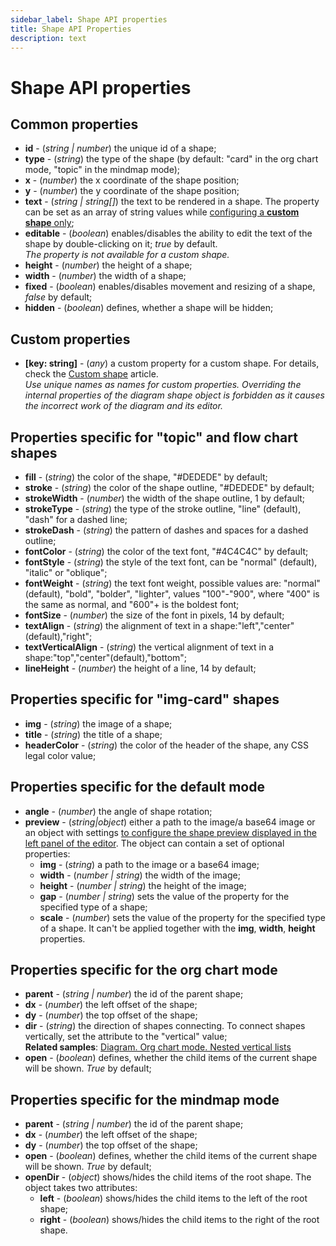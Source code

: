 ```yaml
---
sidebar_label: Shape API properties
title: Shape API Properties 
description: text
---
```


# Shape API properties

## Common properties

- **id** - (*string | number*) the unique id of a shape;
- **type** - (*string*) the type of the shape (by default: "card" in the org chart mode, "topic" in the mindmap mode);
- **x** - (*number*) the x coordinate of the shape position;
- **y** - (*number*) the y coordinate of the shape position;
- **text** - (*string | string[]*) the text to be rendered in a shape. The property can be set as an array of string values while [configuring a **custom shape** only](../../shapes/custom_shape/);
- **editable** - (*boolean*) enables/disables the ability to edit the text of the shape by double-clicking on it; *true* by default. <br>*The property is not available for a custom shape.*
- **height** - (*number*) the height of a shape;
- **width** - (*number*) the width of a shape;
- **fixed** - (*boolean*) enables/disables movement and resizing of a shape, *false* by default;
- **hidden** - (*boolean*) defines, whether a shape will be hidden;

## Custom properties

- **[key: string]** - (*any*) a custom property for a custom shape. For details, check the [Custom shape](../custom_shape/) article. <br>*Use unique names as names for custom properties. Overriding the internal properties of the diagram shape object is forbidden as it causes the incorrect work of the diagram and its editor.*

## Properties specific for "topic" and flow chart shapes

- **fill** - (*string*) the color of the shape, "#DEDEDE" by default;
- **stroke** - (*string*) the color of the shape outline, "#DEDEDE" by default;
- **strokeWidth** - (*number*) the width of the shape outline, 1 by default;
- **strokeType** - (*string*) the type of the stroke outline, "line" (default), "dash" for a dashed line;
- **strokeDash** - (*string*) the pattern of dashes and spaces for a dashed outline;
- **fontColor** - (*string*) the color of the text font, "#4C4C4C" by default;
- **fontStyle** - (*string*) the style of the text font, can be "normal" (default), "italic" or "oblique";
- **fontWeight** - (*string*) the text font weight, possible values are: "normal" (default), "bold", "bolder", "lighter", values "100"-"900", where "400" is the same as normal, and "600"+ is the boldest font;
- **fontSize** - (*number*) the size of the font in pixels, 14 by default;
- **textAlign** - (*string*) the alignment of text in a shape:"left","center"(default),"right";
- **textVerticalAlign** - (*string*) the vertical alignment of text in a shape:"top","center"(default),"bottom";
- **lineHeight** - (*number*) the height of a line, 14 by default;

## Properties specific for "img-card" shapes

- **img** - (*string*) the image of a shape;
- **title** - (*string*) the title of a shape;
- **headerColor** - (*string*) the color of the header of the shape, any CSS legal color value;

## Properties specific for the default mode

- **angle** - (*number*) the angle of shape rotation;
- **preview** - (*string|object*) either a path to the image/a base64 image or an object with settings [to configure the shape preview displayed in the left panel of the editor](../../guides/diagram_editor/left_panel/#setting-shape-preview). The object can contain a set of optional properties:
  - **img** - (*string*) a path to the image or a base64 image;
  - **width** - (*number | string*) the width of the image;
  - **height** - (*number | string*) the height of the image;
  - **gap** - (*number | string*) sets the value of the [](../api/editor/gappreview_property.md) property for the specified type of a shape;
  - **scale** - (*number*) sets the value of the [](../api/editor/scalepreview_property.md) property for the specified type of a shape. It can't be applied together with the **img**, **width**, **height** properties.

## Properties specific for the org chart mode

- **parent** - (*string | number*) the id of the parent shape;
- **dx** - (*number*) the left offset of the shape;
- **dy** - (*number*) the top offset of the shape;
- **dir** - (*string*) the direction of shapes connecting. To connect shapes vertically, set the attribute to the "vertical" value;<br>**Related samples**: [Diagram. Org chart mode. Nested vertical lists](https://snippet.dhtmlx.com/98tzmzpg)
- **open** - (*boolean*) defines, whether the child items of the current shape will be shown. *True* by default;

## Properties specific for the mindmap mode

- **parent** - (*string | number*) the id of the parent shape;
- **dx** - (*number*) the left offset of the shape;
- **dy** - (*number*) the top offset of the shape;
- **open** - (*boolean*) defines, whether the child items of the current shape will be shown. *True* by default;
- **openDir** - (*object*) shows/hides the child items of the root shape. The object takes two attributes:
    - **left** - (*boolean*) shows/hides the child items to the left of the root shape;
    - **right** - (*boolean*) shows/hides the child items to the right of the root shape.

